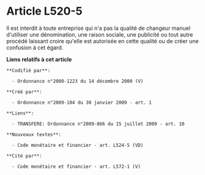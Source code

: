 # Article L520-5

Il est interdit à toute entreprise qui n'a pas la qualité de changeur manuel d'utiliser une dénomination, une raison sociale,
une publicité ou tout autre procédé laissant croire qu'elle est autorisée en cette qualité ou de créer une confusion à cet
égard.

**Liens relatifs à cet article**

	**Codifié par**:

	  - Ordonnance n°2000-1223 du 14 décembre 2000 (V)

	**Créé par**:

	  - Ordonnance n°2009-104 du 30 janvier 2009 - art. 1

	**Liens**:

	  - TRANSFERE: Ordonnance n°2009-866 du 15 juillet 2009 - art. 10

	**Nouveaux textes**:

	  - Code monétaire et financier - art. L524-5 (VD)

	**Cité par**:

	  - Code monétaire et financier - art. L572-1 (V)
